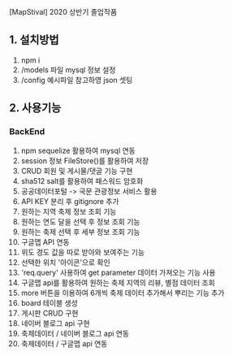 [MapStival] 2020 상반기 졸업작품

## 1. 설치방법

1. npm i
2. /models 파일 mysql 정보 설정
3. /config 예시파일 참고하영 json 셋팅

## 2. 사용기능

### BackEnd

1. npm sequelize 활용하여 mysql 연동
2. session 정보 FileStore()를 활용하여 저장
3. CRUD 회원 및 게시물/댓글 기능 구현
4. sha512 salt를 활용하여 패스워드 암호화
5. 공공데이터포털 -> 국문 관광정보 서비스 활용
6. API KEY 분리 후 gitignore 추가
7. 원하는 지역 축제 정보 조회 기능
8. 원하는 연도 달을 선택 후 정보 조회 기능
9. 원하는 축제 선택 후 세부 정보 조회 기능
10. 구글맵 API 연동
11. 위도 경도 값을 따로 받아와 보여주는 기능
12. 선택한 위치 '아이콘'으로 확인
13. 'req.query' 사용하여 get parameter 데이터 가져오는 기능 사용
14. 구글맵 api를 활용하여 원하는 축제 지역의 리뷰, 별점 데이터 조회
15. more 버튼을 이용하여 6개씩 축제 데이터 추가해서 뿌리는 기능 추가
16. board 테이블 생성
17. 게시판 CRUD 구현
18. 네이버 블로그 api 구현
19. 축제데이터 / 네이버 블로그 api 연동
20. 축제데이터 / 구글맵 api 연동
